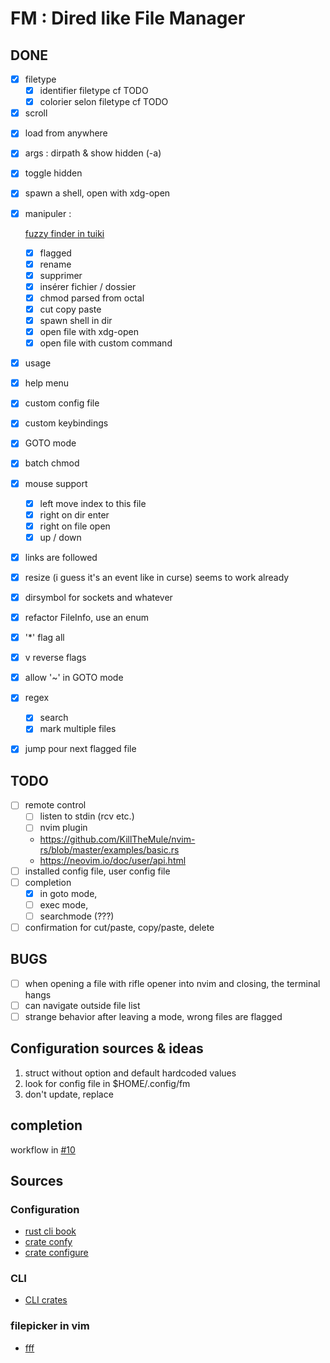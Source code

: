 # FM : Dired like File Manager

## DONE

- [x] filetype
  - [x] identifier filetype cf TODO
  - [x] colorier selon filetype cf TODO
- [x] scroll
<!-- TODO: bug quand on a trop de fichiers, on peut scroll jusqu'en bas -->
- [x] load from anywhere
- [x] args : dirpath & show hidden (-a)
- [x] toggle hidden
- [x] spawn a shell, open with xdg-open
- [x] manipuler :

  [fuzzy finder in tuiki](https://github.com/lotabout/skim/blob/master/src/input.rs)

  - [x] flagged
  - [x] rename
  - [x] supprimer
  - [x] insérer fichier / dossier
  - [x] chmod parsed from octal
  - [x] cut copy paste
  - [x] spawn shell in dir
  - [x] open file with xdg-open
  - [x] open file with custom command

- [x] usage
- [x] help menu
- [x] custom config file
- [x] custom keybindings
- [x] GOTO mode
- [x] batch chmod
- [x] mouse support
  - [x] left move index to this file
  - [x] right on dir enter
  - [x] right on file open
  - [x] up / down
- [x] links are followed
- [x] resize (i guess it's an event like in curse) seems to work already
- [x] dirsymbol for sockets and whatever
- [x] refactor FileInfo, use an enum
- [x] '\*' flag all
- [x] v reverse flags
- [x] allow '~' in GOTO mode
- [x] regex
  - [x] search
  - [x] mark multiple files
- [x] jump pour next flagged file

## TODO

- [ ] remote control
  - [ ] listen to stdin (rcv etc.)
  - [ ] nvim plugin
  - https://github.com/KillTheMule/nvim-rs/blob/master/examples/basic.rs
  - https://neovim.io/doc/user/api.html
- [ ] installed config file, user config file
- [ ] completion
  - [x] in goto mode,
  - [ ] exec mode,
  - [ ] searchmode (???)
- [ ] confirmation for cut/paste, copy/paste, delete

## BUGS

- [ ] when opening a file with rifle opener into nvim and closing, the terminal hangs
- [ ] can navigate outside file list
- [ ] strange behavior after leaving a mode, wrong files are flagged

## Configuration sources & ideas


1. struct without option and default hardcoded values
2. look for config file in $HOME/.config/fm
4. don't update, replace


## completion

workflow in [#10](https://github.com/qkzk/fm/issues/10)

## Sources

### Configuration

- [rust cli book](https://rust-cli.github.io/book/in-depth/config-files.html)
- [crate confy](https://docs.rs/confy/latest/confy/fn.get_configuration_file_path.html)
- [crate configure](https://docs.rs/configure/0.1.1/configure/)

### CLI

- [CLI crates](https://lib.rs/command-line-interface)

### filepicker in vim

- [fff](https://github.com/dylanaraps/fff)
